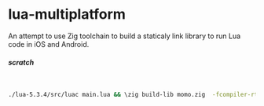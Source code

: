 # lua-multiplatform

An attempt to use Zig toolchain to build a staticaly link library to run Lua code in iOS and Android.



##### scratch
```bash


./lua-5.3.4/src/luac main.lua && \zig build-lib momo.zig  -fcompiler-rt -femit-h -freference-trace -Dtarget=aarch64-ios-simulator -freference-trace -Llua-5.3.4/src -Ilua-5.3.4/src -static --name momo -llua-5.3.4/src/ -fcompiler-rt


```